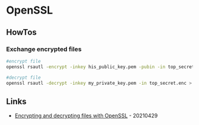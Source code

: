 # OpenSSL

## HowTos

### Exchange encrypted files

```bash
#encrypt file
openssl rsautl -encrypt -inkey his_public_key.pem -pubin -in top_secret.txt -out top_secret.enc

#decrypt file
openssl rsautl -decrypt -inkey my_private_key.pem -in top_secret.enc > top_secret.txt
```

## Links

* [Encrypting and decrypting files with OpenSSL](https://opensource.com/article/21/4/encryption-decryption-openssl) - 20210429
